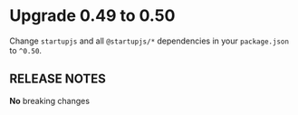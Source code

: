 # Upgrade 0.49 to 0.50

Change `startupjs` and all `@startupjs/*` dependencies in your `package.json` to `^0.50`.

## RELEASE NOTES

**No** breaking changes
